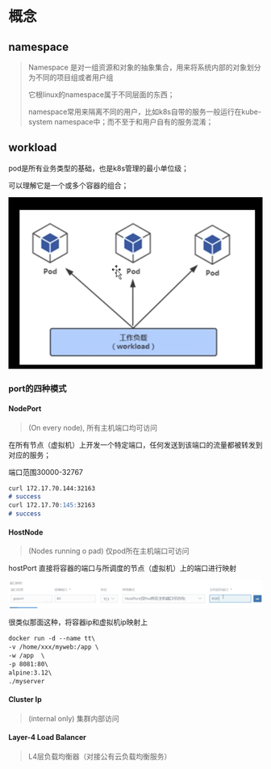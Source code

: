 # 概念



## namespace

> Namespace 是对一组资源和对象的抽象集合，用来将系统内部的对象划分为不同的项目组或者用户组
>
> 它根linux的namespace属于不同层面的东西；
>
> namespace常用来隔离不同的用户，比如k8s自带的服务一般运行在kube-system namespace中；而不至于和用户自有的服务混淆；





## workload

pod是所有业务类型的基础，也是k8s管理的最小单位级；

可以理解它是一个或多个容器的组合；



![image-20230607162716419](./img/01.png)





### port的四种模式



#### NodePort 

>  (On every node), 所有主机端口均可访问



在所有节点（虚拟机）上开发一个特定端口，任何发送到该端口的流量都被转发到对应的服务；

端口范围30000-32767



```md
curl 172.17.70.144:32163
# success
curl 172.17.70:145:32163
# success
```



#### HostNode 

>  (Nodes running o pad) 仅pod所在主机端口可访问







hostPort 直接将容器的端口与所调度的节点（虚拟机）上的端口进行映射

![image-20230607170733675](./img/02.png)



很类似那面这种，将容器ip和虚拟机ip映射上

```md
docker run -d --name tt\
-v /home/xxx/myweb:/app \
-w /app  \
-p 8081:80\
alpine:3.12\
./myserver
```



#### Cluster Ip 

>  (internal only)  集群内部访问













#### Layer-4 Load Balancer

> L4层负载均衡器（对接公有云负载均衡服务）





















































